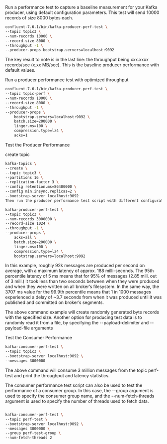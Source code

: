 


Run a performance test to capture a baseline measurement for your Kafka producer, using default configuration parameters. This test will send 10000 records of size 8000 bytes each.

```bash
confluent-7.6.1/bin/kafka-producer-perf-test \
--topic topic3 \
--num-records 10000 \
--record-size 8000 \
--throughput -1 \
--producer-props bootstrap.servers=localhost:9092
```

The key result to note is in the last line: the throughput being xxx.xxxx records/sec (x.xx MB/sec). This is the baseline producer performance with default values.

Run a producer performance test with optimized throughput

```bash
confluent-7.6.1/bin/kafka-producer-perf-test \
--topic topic-perf \
--num-records 10000 \
--record-size 8000 \
--throughput -1 \
--producer-props \
    bootstrap.servers=localhost:9092 \
    batch.size=200000 \
    linger.ms=100 \
    compression.type=lz4 \
    acks=1
```

Test the Producer Performance

create topic
```bash
kafka-topics \
--create \
--topic topic3 \
--partitions 16 \
--replication-factor 3 \
--config retention.ms=86400000 \
--config min.insync.replicas=2 \
--bootstrap-server localhost:9092 
Then run the producer performance test script with different configuration settings. The following example will use the topic created above to store 3 million messages with a size of 1 KiB each. The -1 value for --throughput means that messages are produced as quickly as possible, with no throttling limit. Kafka producer related configuration properties like acks and bootstrap.servers are mentioned as part of --producer-props argument

kafka-producer-perf-test \
--topic topic3 \
--num-records 3000000 \
--record-size 1024 \
--throughput -1 \
--producer-props \
    acks=all \
    batch.size=200000 \
    linger.ms=100 \
    compression.type=lz4 \
    bootstrap.servers=localhost:9092 
```
In this example, roughly 92k messages are produced per second on average, with a maximum latency of approx. 188 milli-seconds. The 95th percentile latency of 5 ms means that for 95% of messages (2.85 mill. out of 3 mill.) it took less than two seconds between when they were produced and when they were written on all broker’s filesystem. In the same way, the 3707 ms value for the 99.9th percentile means that 1 in 1000 messages experienced a delay of ~3.7 seconds from when it was produced until it was published and committed on broker’s segments.

The above command example will create randomly generated byte records with the specified size. Another option for producing test data is to randomly read it from a file, by specifying the --payload-delimiter and --payload-file arguments

Test the Consumer Performance
```bash
kafka-consumer-perf-test \
--topic topic3 \
--bootstrap-server localhost:9092 \
--messages 3000000 
```
The above command will consume 3 million messages from the topic perf-test and print the throughput and latency statistics.

The consumer performance test script can also be used to test the performance of a consumer group. In this case, the --group argument is used to specify the consumer group name, and the --num-fetch-threads argument is used to specify the number of threads used to fetch data.

```bash

kafka-consumer-perf-test \
--topic perf-test \
--bootstrap-server localhost:9092 \
--messages 3000000 \
--group perf-test-group \
--num-fetch-threads 2
```